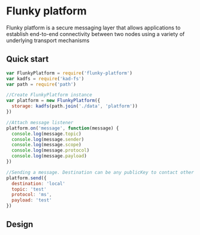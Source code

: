 # Flunky platform

Flunky platform is a secure messaging layer that allows applications to establish end-to-end connectivity between two nodes using a variety of underlying transport mechanisms

## Quick start

``` js
var FlunkyPlatform = require('flunky-platform')
var kadfs = require('kad-fs')
var path = require('path')

//Create FlunkyPlatform instance
var platform = new FlunkyPlatform({
  storage: kadfs(path.join('./data', 'platform'))
})

//Attach message listener
platform.on('message', function(message) {
  console.log(message.topic)
  console.log(message.sender)
  console.log(message.scope)
  console.log(message.protocol)
  console.log(message.payload)
})

//Sending a message. Destination can be any publicKey to contact other hosts
platform.send({
  destination: 'local'
  topic: 'test'
  protocol: 'ms',
  payload: 'test'
})
```

## Design

